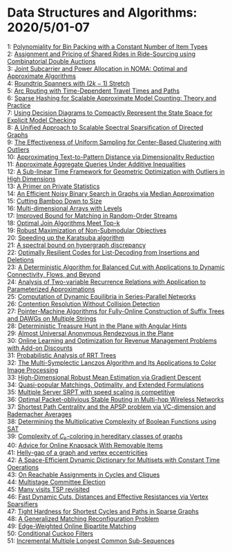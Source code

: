 # Data Structures and Algorithms: 2020/5/01-07  
1: [Polynomiality for Bin Packing with a Constant Number of Item Types](https://doi.org/10.48550/arXiv.1307.5108)  
2: [Assignment and Pricing of Shared Rides in Ride-Sourcing using  Combinatorial Double Auctions](https://doi.org/10.48550/arXiv.1909.08608)  
3: [Joint Subcarrier and Power Allocation in NOMA: Optimal and Approximate  Algorithms](https://doi.org/10.48550/arXiv.1910.00510)  
4: [Roundtrip Spanners with $(2k-1)$ Stretch](https://doi.org/10.48550/arXiv.1911.12411)  
5: [Arc Routing with Time-Dependent Travel Times and Paths](https://doi.org/10.48550/arXiv.2004.14473)  
6: [Sparse Hashing for Scalable Approximate Model Counting: Theory and  Practice](https://doi.org/10.48550/arXiv.2004.14692)  
7: [Using Decision Diagrams to Compactly Represent the State Space for  Explicit Model Checking](https://doi.org/10.48550/arXiv.2004.14995)  
8: [A Unified Approach to Scalable Spectral Sparsification of Directed  Graphs](https://doi.org/10.48550/arXiv.1812.04165)  
9: [The Effectiveness of Uniform Sampling for Center-Based Clustering with  Outliers](https://doi.org/10.48550/arXiv.1905.10143)  
10: [Approximating Text-to-Pattern Distance via Dimensionality Reduction](https://doi.org/10.48550/arXiv.2002.03459)  
11: [Approximate Aggregate Queries Under Additive Inequalities](https://doi.org/10.48550/arXiv.2003.10588)  
12: [A Sub-linear Time Framework for Geometric Optimization with Outliers in  High Dimensions](https://doi.org/10.48550/arXiv.2004.10090)  
13: [A Primer on Private Statistics](https://doi.org/10.48550/arXiv.2005.00010)  
14: [An Efficient Noisy Binary Search in Graphs via Median Approximation](https://doi.org/10.48550/arXiv.2005.00144)  
15: [Cutting Bamboo Down to Size](https://doi.org/10.48550/arXiv.2005.00168)  
16: [Multi-dimensional Arrays with Levels](https://doi.org/10.48550/arXiv.2005.00198)  
17: [Improved Bound for Matching in Random-Order Streams](https://doi.org/10.48550/arXiv.2005.00417)  
18: [Optimal Join Algorithms Meet Top-k](https://doi.org/10.48550/arXiv.2005.00448)  
19: [Robust Maximization of Non-Submodular Objectives](https://doi.org/10.48550/arXiv.1802.07073)  
20: [Speeding up the Karatsuba algorithm](https://doi.org/10.48550/arXiv.1905.07455)  
21: [A spectral bound on hypergraph discrepancy](https://doi.org/10.48550/arXiv.1907.04117)  
22: [Optimally Resilient Codes for List-Decoding from Insertions and  Deletions](https://doi.org/10.48550/arXiv.1909.10683)  
23: [A Deterministic Algorithm for Balanced Cut with Applications to Dynamic  Connectivity, Flows, and Beyond](https://doi.org/10.48550/arXiv.1910.08025)  
24: [Analysis of Two-variable Recurrence Relations with Application to  Parameterized Approximations](https://doi.org/10.48550/arXiv.1911.02653)  
25: [Computation of Dynamic Equilibria in Series-Parallel Networks](https://doi.org/10.48550/arXiv.2002.11428)  
26: [Contention Resolution Without Collision Detection](https://doi.org/10.48550/arXiv.2004.08039)  
27: [Pointer-Machine Algorithms for Fully-Online Construction of Suffix Trees  and DAWGs on Multiple Strings](https://doi.org/10.48550/arXiv.2005.00681)  
28: [Deterministic Treasure Hunt in the Plane with Angular Hints](https://doi.org/10.48550/arXiv.2005.00875)  
29: [Almost Universal Anonymous Rendezvous in the Plane](https://doi.org/10.48550/arXiv.2005.00880)  
30: [Online Learning and Optimization for Revenue Management Problems with  Add-on Discounts](https://doi.org/10.48550/arXiv.2005.00947)  
31: [Probabilistic Analysis of RRT Trees](https://doi.org/10.48550/arXiv.2005.01242)  
32: [The Multi-Symplectic Lanczos Algorithm and Its Applications to Color  Image Processing](https://doi.org/10.48550/arXiv.2005.01299)  
33: [High-Dimensional Robust Mean Estimation via Gradient Descent](https://doi.org/10.48550/arXiv.2005.01378)  
34: [Quasi-popular Matchings, Optimality, and Extended Formulations](https://doi.org/10.48550/arXiv.1904.05974)  
35: [Multiple Server SRPT with speed scaling is competitive](https://doi.org/10.48550/arXiv.1907.09049)  
36: [Optimal Packet-oblivious Stable Routing in Multi-hop Wireless Networks](https://doi.org/10.48550/arXiv.1909.12379)  
37: [Shortest Path Centrality and the APSP problem via VC-dimension and  Rademacher Averages](https://doi.org/10.48550/arXiv.1911.13144)  
38: [Determining the Multiplicative Complexity of Boolean Functions using SAT](https://doi.org/10.48550/arXiv.2005.01778)  
39: [Complexity of $C_k$-coloring in hereditary classes of graphs](https://doi.org/10.48550/arXiv.2005.01824)  
40: [Advice for Online Knapsack With Removable Items](https://doi.org/10.48550/arXiv.2005.01867)  
41: [Helly-gap of a graph and vertex eccentricities](https://doi.org/10.48550/arXiv.2005.01921)  
42: [A Space-Efficient Dynamic Dictionary for Multisets with Constant Time  Operations](https://doi.org/10.48550/arXiv.2005.02143)  
43: [On Reachable Assignments in Cycles and Cliques](https://doi.org/10.48550/arXiv.2005.02218)  
44: [Multistage Committee Election](https://doi.org/10.48550/arXiv.2005.02300)  
45: [Many visits TSP revisited](https://doi.org/10.48550/arXiv.2005.02329)  
46: [Fast Dynamic Cuts, Distances and Effective Resistances via Vertex  Sparsifiers](https://doi.org/10.48550/arXiv.2005.02368)  
47: [Tight Hardness for Shortest Cycles and Paths in Sparse Graphs](https://doi.org/10.48550/arXiv.1712.08147)  
48: [A Generalized Matching Reconfiguration Problem](https://doi.org/10.48550/arXiv.1803.05825)  
49: [Edge-Weighted Online Bipartite Matching](https://doi.org/10.48550/arXiv.2005.01929)  
50: [Conditional Cuckoo Filters](https://doi.org/10.48550/arXiv.2005.02537)  
51: [Incremental Multiple Longest Common Sub-Sequences](https://doi.org/10.48550/arXiv.2005.02725)  